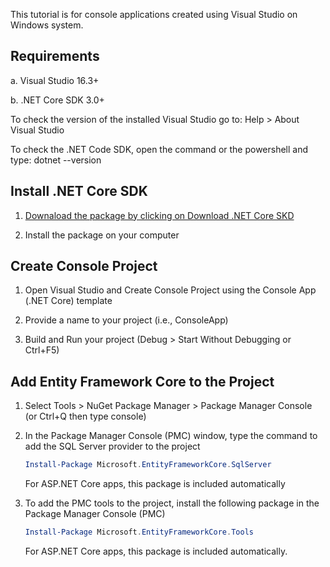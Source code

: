 This tutorial is for console applications created using Visual Studio on Windows system.

## Requirements

a. Visual Studio 16.3+

b. .NET Core SDK 3.0+

   To check the version of the installed Visual Studio go to: Help > About Visual Studio

   To check the .NET Code SDK, open the command or the powershell and type: dotnet --version

## Install .NET Core SDK

1. [Downaload the package by clicking on Download .NET Core SKD](https://dotnet.microsoft.com/download)

2. Install the package on your computer

## Create Console Project

1. Open Visual Studio and Create Console Project using the Console App (.NET Core) template

2. Provide a name to your project (i.e., ConsoleApp)

3. Build and Run your project (Debug > Start Without Debugging or Ctrl+F5)

## Add Entity Framework Core to the Project

1. Select Tools > NuGet Package Manager > Package Manager Console (or Ctrl+Q then type console)

2. In the Package Manager Console (PMC) window, type the command to add the SQL Server provider to the project
    ```PowerShell
    Install-Package Microsoft.EntityFrameworkCore.SqlServer
    ```
    For ASP.NET Core apps, this package is included automatically
    
3. To add the PMC tools to the project, install the following package in the Package Manager Console (PMC)
    ```PowerShell
    Install-Package Microsoft.EntityFrameworkCore.Tools
    ```
    For ASP.NET Core apps, this package is included automatically.
